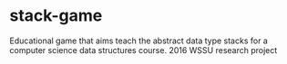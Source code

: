 # stack-game
Educational game that aims teach the abstract data type stacks for a computer science data structures course. 2016 WSSU research project 
